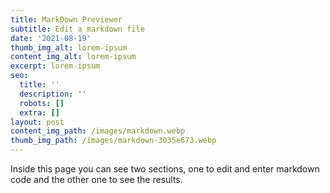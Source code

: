 ```yaml
---
title: MarkDown Previewer
subtitle: Edit a markdown file
date: '2021-08-19'
thumb_img_alt: lorem-ipsum
content_img_alt: lorem-ipsum
excerpt: lorem-ipsum
seo:
  title: ''
  description: ''
  robots: []
  extra: []
layout: post
content_img_path: /images/markdown.webp
thumb_img_path: /images/markdown-3035e673.webp
---
```

Inside this page you can see two sections, one to edit and enter markdown code and the other one to see the results.
